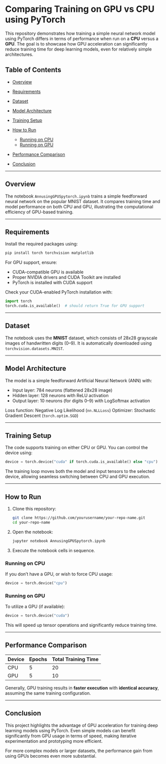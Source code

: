

# Comparing Training on GPU vs CPU using PyTorch

This repository demonstrates how training a simple neural network model using PyTorch differs in terms of performance when run on a **CPU** versus a **GPU**. The goal is to showcase how GPU acceleration can significantly reduce training time for deep learning models, even for relatively simple architectures.

## Table of Contents

* [Overview](#overview)
* [Requirements](#requirements)
* [Dataset](#dataset)
* [Model Architecture](#model-architecture)
* [Training Setup](#training-setup)
* [How to Run](#how-to-run)

  * [Running on CPU](#running-on-cpu)
  * [Running on GPU](#running-on-gpu)
* [Performance Comparison](#performance-comparison)
* [Conclusion](#conclusion)


---

## Overview

The notebook `AnnusingGPUSpytorch.ipynb` trains a simple feedforward neural network on the popular MNIST dataset. It compares training time and model performance on both CPU and GPU, illustrating the computational efficiency of GPU-based training.

---

## Requirements

Install the required packages using:

```bash
pip install torch torchvision matplotlib
```

For GPU support, ensure:

* CUDA-compatible GPU is available
* Proper NVIDIA drivers and CUDA Toolkit are installed
* PyTorch is installed with CUDA support

Check your CUDA-enabled PyTorch installation with:

```python
import torch
torch.cuda.is_available()  # should return True for GPU support
```

---

## Dataset

The notebook uses the **MNIST** dataset, which consists of 28x28 grayscale images of handwritten digits (0–9). It is automatically downloaded using `torchvision.datasets.MNIST`.

---

## Model Architecture

The model is a simple feedforward Artificial Neural Network (ANN) with:

* Input layer: 784 neurons (flattened 28x28 image)
* Hidden layer: 128 neurons with ReLU activation
* Output layer: 10 neurons (for digits 0–9) with LogSoftmax activation

Loss function: Negative Log Likelihood (`nn.NLLLoss`)
Optimizer: Stochastic Gradient Descent (`torch.optim.SGD`)

---

## Training Setup

The code supports training on either CPU or GPU. You can control the device using:

```python
device = torch.device("cuda" if torch.cuda.is_available() else "cpu")
```

The training loop moves both the model and input tensors to the selected device, allowing seamless switching between CPU and GPU execution.

---

## How to Run

1. Clone this repository:

   ```bash
   git clone https://github.com/yourusername/your-repo-name.git
   cd your-repo-name
   ```

2. Open the notebook:

   ```bash
   jupyter notebook AnnusingGPUSpytorch.ipynb
   ```

3. Execute the notebook cells in sequence.

### Running on CPU

If you don’t have a GPU, or wish to force CPU usage:

```python
device = torch.device("cpu")
```

### Running on GPU

To utilize a GPU (if available):

```python
device = torch.device("cuda")
```

This will speed up tensor operations and significantly reduce training time.

---

## Performance Comparison

| Device | Epochs | Total Training Time | 
| ------ | ------ | ------------------- |
| CPU    | 5      | 20                  | 
| GPU    | 5      | 10                  | 


Generally, GPU training results in **faster execution** with **identical accuracy**, assuming the same training configuration.

---

## Conclusion

This project highlights the advantage of GPU acceleration for training deep learning models using PyTorch. Even simple models can benefit significantly from GPU usage in terms of speed, making iterative experimentation and prototyping more efficient.

For more complex models or larger datasets, the performance gain from using GPUs becomes even more substantial.


